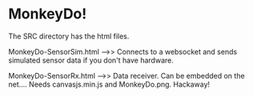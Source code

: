 MonkeyDo!
====

The SRC directory has the html files.

MonkeyDo-SensorSim.html  -->> Connects to a websocket and sends simulated sensor data if you don't have hardware.

MonkeyDo-SensorRx.html  -->>   Data receiver.   Can be embedded on the net....   Needs canvasjs.min.js and MonkeyDo.png.   Hackaway!